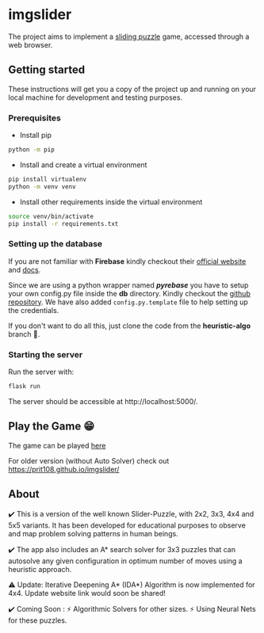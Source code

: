 # imgslider

The project aims to implement a [sliding puzzle](https://en.wikipedia.org/wiki/Sliding_puzzle) game, accessed through a web browser.<br/>

## Getting started

These instructions will get you a copy of the project up and running on your local machine for development and testing purposes.

### Prerequisites

- Install pip
```bash
python -m pip
```

- Install and create a virtual environment
```bash
pip install virtualenv
python -m venv venv
```

- Install other requirements inside the virtual environment
```bash
source venv/bin/activate
pip install -r requirements.txt
```
### Setting up the database

If you are not familiar with **Firebase** kindly checkout their [official website](https://firebase.google.com) and [docs](https://firebase.google.com/docs).

Since we are using a python wrapper named _**pyrebase**_ you have to setup your own config.py file inside the **db** directory. Kindly checkout the [github repository](https://github.com/thisbejim/Pyrebase). We have also added ```config.py.template``` file to help setting up the credentials. 

If you don't want to do all this, just clone the code from the **heuristic-algo** branch 🙂.

### Starting the server
Run the server with:
```bash
flask run
```
The server should be accessible at http://localhost:5000/.

## Play the Game 😁
The game can be played [here](https://obscure-mesa-42520.herokuapp.com/)

For older version (without Auto Solver) check out https://prit108.github.io/imgslider/

## About 
✔️ This is a version of the well known Slider-Puzzle, with 2x2, 3x3, 4x4 and 5x5 variants. It has been developed for educational purposes to observe and map   problem solving patterns in human beings.

✔️ The app also includes an A* search solver for 3x3 puzzles that can autosolve any given configuration in optimum number of moves using a heuristic approach.

⚠️ Update: Iterative Deepening A* (IDA*) Algorithm is now implemented for 4x4. Update website link would soon be shared!

✔️ Coming Soon : 
      ⚡ Algorithmic Solvers for other sizes. 
      ⚡ Using Neural Nets for these puzzles.
